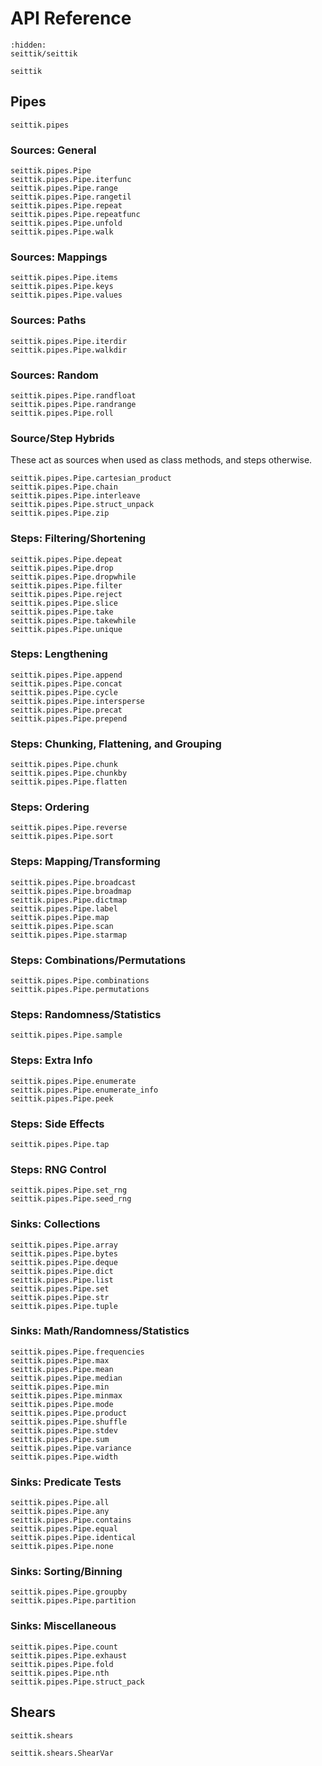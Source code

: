 # API Reference

```{toctree}
:hidden:
seittik/seittik
```

```{autodoc2-summary}
seittik
```

## Pipes

```{autodoc2-summary}
seittik.pipes
```

### Sources: General

```{autodoc2-summary}
seittik.pipes.Pipe
seittik.pipes.Pipe.iterfunc
seittik.pipes.Pipe.range
seittik.pipes.Pipe.rangetil
seittik.pipes.Pipe.repeat
seittik.pipes.Pipe.repeatfunc
seittik.pipes.Pipe.unfold
seittik.pipes.Pipe.walk
```

### Sources: Mappings

```{autodoc2-summary}
seittik.pipes.Pipe.items
seittik.pipes.Pipe.keys
seittik.pipes.Pipe.values
```

### Sources: Paths

```{autodoc2-summary}
seittik.pipes.Pipe.iterdir
seittik.pipes.Pipe.walkdir
```

### Sources: Random

```{autodoc2-summary}
seittik.pipes.Pipe.randfloat
seittik.pipes.Pipe.randrange
seittik.pipes.Pipe.roll
```

### Source/Step Hybrids

These act as sources when used as class methods, and steps otherwise.

```{autodoc2-summary}
seittik.pipes.Pipe.cartesian_product
seittik.pipes.Pipe.chain
seittik.pipes.Pipe.interleave
seittik.pipes.Pipe.struct_unpack
seittik.pipes.Pipe.zip
```

### Steps: Filtering/Shortening

```{autodoc2-summary}
seittik.pipes.Pipe.depeat
seittik.pipes.Pipe.drop
seittik.pipes.Pipe.dropwhile
seittik.pipes.Pipe.filter
seittik.pipes.Pipe.reject
seittik.pipes.Pipe.slice
seittik.pipes.Pipe.take
seittik.pipes.Pipe.takewhile
seittik.pipes.Pipe.unique
```

### Steps: Lengthening

```{autodoc2-summary}
seittik.pipes.Pipe.append
seittik.pipes.Pipe.concat
seittik.pipes.Pipe.cycle
seittik.pipes.Pipe.intersperse
seittik.pipes.Pipe.precat
seittik.pipes.Pipe.prepend
```

### Steps: Chunking, Flattening, and Grouping

```{autodoc2-summary}
seittik.pipes.Pipe.chunk
seittik.pipes.Pipe.chunkby
seittik.pipes.Pipe.flatten
```

### Steps: Ordering

```{autodoc2-summary}
seittik.pipes.Pipe.reverse
seittik.pipes.Pipe.sort
```

### Steps: Mapping/Transforming

```{autodoc2-summary}
seittik.pipes.Pipe.broadcast
seittik.pipes.Pipe.broadmap
seittik.pipes.Pipe.dictmap
seittik.pipes.Pipe.label
seittik.pipes.Pipe.map
seittik.pipes.Pipe.scan
seittik.pipes.Pipe.starmap
```

### Steps: Combinations/Permutations

```{autodoc2-summary}
seittik.pipes.Pipe.combinations
seittik.pipes.Pipe.permutations
```

### Steps: Randomness/Statistics

```{autodoc2-summary}
seittik.pipes.Pipe.sample
```

### Steps: Extra Info

```{autodoc2-summary}
seittik.pipes.Pipe.enumerate
seittik.pipes.Pipe.enumerate_info
seittik.pipes.Pipe.peek
```

### Steps: Side Effects

```{autodoc2-summary}
seittik.pipes.Pipe.tap
```

### Steps: RNG Control

```{autodoc2-summary}
seittik.pipes.Pipe.set_rng
seittik.pipes.Pipe.seed_rng
```

### Sinks: Collections

```{autodoc2-summary}
seittik.pipes.Pipe.array
seittik.pipes.Pipe.bytes
seittik.pipes.Pipe.deque
seittik.pipes.Pipe.dict
seittik.pipes.Pipe.list
seittik.pipes.Pipe.set
seittik.pipes.Pipe.str
seittik.pipes.Pipe.tuple
```

### Sinks: Math/Randomness/Statistics

```{autodoc2-summary}
seittik.pipes.Pipe.frequencies
seittik.pipes.Pipe.max
seittik.pipes.Pipe.mean
seittik.pipes.Pipe.median
seittik.pipes.Pipe.min
seittik.pipes.Pipe.minmax
seittik.pipes.Pipe.mode
seittik.pipes.Pipe.product
seittik.pipes.Pipe.shuffle
seittik.pipes.Pipe.stdev
seittik.pipes.Pipe.sum
seittik.pipes.Pipe.variance
seittik.pipes.Pipe.width
```

### Sinks: Predicate Tests

```{autodoc2-summary}
seittik.pipes.Pipe.all
seittik.pipes.Pipe.any
seittik.pipes.Pipe.contains
seittik.pipes.Pipe.equal
seittik.pipes.Pipe.identical
seittik.pipes.Pipe.none
```

### Sinks: Sorting/Binning

```{autodoc2-summary}
seittik.pipes.Pipe.groupby
seittik.pipes.Pipe.partition
```

### Sinks: Miscellaneous

```{autodoc2-summary}
seittik.pipes.Pipe.count
seittik.pipes.Pipe.exhaust
seittik.pipes.Pipe.fold
seittik.pipes.Pipe.nth
seittik.pipes.Pipe.struct_pack
```

## Shears

```{autodoc2-summary}
seittik.shears
```

```{autodoc2-summary}
seittik.shears.ShearVar
```


